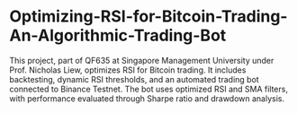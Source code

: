 # Optimizing-RSI-for-Bitcoin-Trading-An-Algorithmic-Trading-Bot
This project, part of QF635 at Singapore Management University under Prof. Nicholas Liew, optimizes RSI for Bitcoin trading. It includes backtesting, dynamic RSI thresholds, and an automated trading bot connected to Binance Testnet. The bot uses optimized RSI and SMA filters, with performance evaluated through Sharpe ratio and drawdown analysis.
